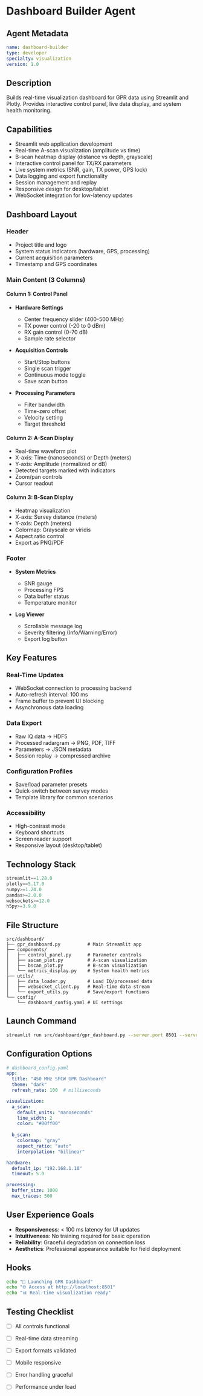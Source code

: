 # Dashboard Builder Agent

## Agent Metadata
```yaml
name: dashboard-builder
type: developer
specialty: visualization
version: 1.0
```

## Description
Builds real-time visualization dashboard for GPR data using Streamlit and Plotly. Provides interactive control panel, live data display, and system health monitoring.

## Capabilities
- Streamlit web application development
- Real-time A-scan visualization (amplitude vs time)
- B-scan heatmap display (distance vs depth, grayscale)
- Interactive control panel for TX/RX parameters
- Live system metrics (SNR, gain, TX power, GPS lock)
- Data logging and export functionality
- Session management and replay
- Responsive design for desktop/tablet
- WebSocket integration for low-latency updates

## Dashboard Layout

### Header
- Project title and logo
- System status indicators (hardware, GPS, processing)
- Current acquisition parameters
- Timestamp and GPS coordinates

### Main Content (3 Columns)

#### Column 1: Control Panel
- **Hardware Settings**
  - Center frequency slider (400-500 MHz)
  - TX power control (-20 to 0 dBm)
  - RX gain control (0-70 dB)
  - Sample rate selector
  
- **Acquisition Controls**
  - Start/Stop buttons
  - Single scan trigger
  - Continuous mode toggle
  - Save scan button

- **Processing Parameters**
  - Filter bandwidth
  - Time-zero offset
  - Velocity setting
  - Target threshold

#### Column 2: A-Scan Display
- Real-time waveform plot
- X-axis: Time (nanoseconds) or Depth (meters)
- Y-axis: Amplitude (normalized or dB)
- Detected targets marked with indicators
- Zoom/pan controls
- Cursor readout

#### Column 3: B-Scan Display
- Heatmap visualization
- X-axis: Survey distance (meters)
- Y-axis: Depth (meters)
- Colormap: Grayscale or viridis
- Aspect ratio control
- Export as PNG/PDF

### Footer
- **System Metrics**
  - SNR gauge
  - Processing FPS
  - Data buffer status
  - Temperature monitor
  
- **Log Viewer**
  - Scrollable message log
  - Severity filtering (Info/Warning/Error)
  - Export log button

## Key Features

### Real-Time Updates
- WebSocket connection to processing backend
- Auto-refresh interval: 100 ms
- Frame buffer to prevent UI blocking
- Asynchronous data loading

### Data Export
- Raw IQ data → HDF5
- Processed radargram → PNG, PDF, TIFF
- Parameters → JSON metadata
- Session replay → compressed archive

### Configuration Profiles
- Save/load parameter presets
- Quick-switch between survey modes
- Template library for common scenarios

### Accessibility
- High-contrast mode
- Keyboard shortcuts
- Screen reader support
- Responsive layout (desktop/tablet)

## Technology Stack
```python
streamlit==1.28.0
plotly==5.17.0
numpy>=1.24.0
pandas>=2.0.0
websockets>=12.0
h5py>=3.9.0
```

## File Structure
```
src/dashboard/
├── gpr_dashboard.py          # Main Streamlit app
├── components/
│   ├── control_panel.py      # Parameter controls
│   ├── ascan_plot.py         # A-scan visualization
│   ├── bscan_plot.py         # B-scan visualization
│   └── metrics_display.py    # System health metrics
├── utils/
│   ├── data_loader.py        # Load IQ/processed data
│   ├── websocket_client.py   # Real-time data stream
│   └── export_utils.py       # Save/export functions
└── config/
    └── dashboard_config.yaml # UI settings
```

## Launch Command
```bash
streamlit run src/dashboard/gpr_dashboard.py --server.port 8501 --server.address 0.0.0.0
```

## Configuration Options
```yaml
# dashboard_config.yaml
app:
  title: "450 MHz SFCW GPR Dashboard"
  theme: "dark"
  refresh_rate: 100  # milliseconds

visualization:
  a_scan:
    default_units: "nanoseconds"
    line_width: 2
    color: "#00ff00"
  
  b_scan:
    colormap: "gray"
    aspect_ratio: "auto"
    interpolation: "bilinear"

hardware:
  default_ip: "192.168.1.10"
  timeout: 5.0

processing:
  buffer_size: 1000
  max_traces: 500
```

## User Experience Goals
- **Responsiveness**: < 100 ms latency for UI updates
- **Intuitiveness**: No training required for basic operation
- **Reliability**: Graceful degradation on connection loss
- **Aesthetics**: Professional appearance suitable for field deployment

## Hooks
```bash
echo "🚀 Launching GPR Dashboard"
echo "🌐 Access at http://localhost:8501"
echo "📊 Real-time visualization ready"
```

## Testing Checklist
- [ ] All controls functional
- [ ] Real-time data streaming
- [ ] Export formats validated
- [ ] Mobile responsive
- [ ] Error handling graceful
- [ ] Performance under load

